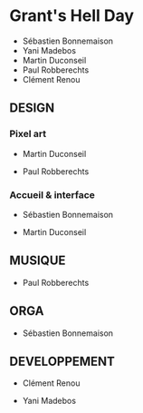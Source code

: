 # Grant's Hell Day

- Sébastien Bonnemaison
- Yani Madebos
- Martin Duconseil
- Paul Robberechts
- Clément Renou

## DESIGN

### Pixel art

- Martin Duconseil

- Paul Robberechts

### Accueil & interface

- Sébastien Bonnemaison

- Martin Duconseil

## MUSIQUE

- Paul Robberechts

## ORGA

- Sébastien Bonnemaison

## DEVELOPPEMENT

- Clément Renou

- Yani Madebos
